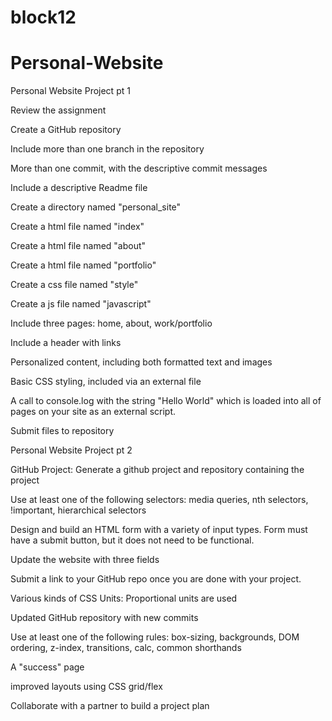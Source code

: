 # block12

# Personal-Website

Personal Website Project pt 1

Review the assignment

Create a GitHub repository

Include more than one branch in the repository

More than one commit, with the descriptive commit messages

Include a descriptive Readme file

Create a directory named "personal_site"

Create a html file named "index"

Create a html file named "about"

Create a html file named "portfolio"

Create a css file named "style"

Create a js file named "javascript"

Include three pages: home, about, work/portfolio

Include a header with links

Personalized content, including both formatted text and images

Basic CSS styling, included via an external file

A call to console.log with the string "Hello World" which is loaded into all of pages on your site as an external script.

Submit files to repository

Personal Website Project pt 2

GitHub Project: Generate a github project and repository containing the project

Use at least one of the following selectors: media queries, nth selectors, !important, hierarchical selectors

Design and build an HTML form with a variety of input types. Form must have a submit button, but it does not need to be functional.

Update the website with three fields

Submit a link to your GitHub repo once you are done with your project.

Various kinds of CSS Units: Proportional units are used

Updated GitHub repository with new commits

Use at least one of the following rules: box-sizing, backgrounds, DOM ordering, z-index, transitions, calc, common shorthands

A "success" page

improved layouts using CSS grid/flex

Collaborate with a partner to build a project plan
